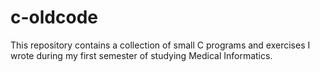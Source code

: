 # c-oldcode
This repository contains a collection of small C programs and exercises I wrote during my first semester of studying Medical Informatics.
